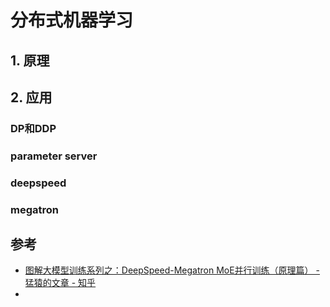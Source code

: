 # 分布式机器学习

## 1. 原理


## 2. 应用

### DP和DDP


### parameter server


### deepspeed


### megatron


## 参考
- [图解大模型训练系列之：DeepSpeed-Megatron MoE并行训练（原理篇） - 猛猿的文章 - 知乎](https://zhuanlan.zhihu.com/p/681154742)
- 
